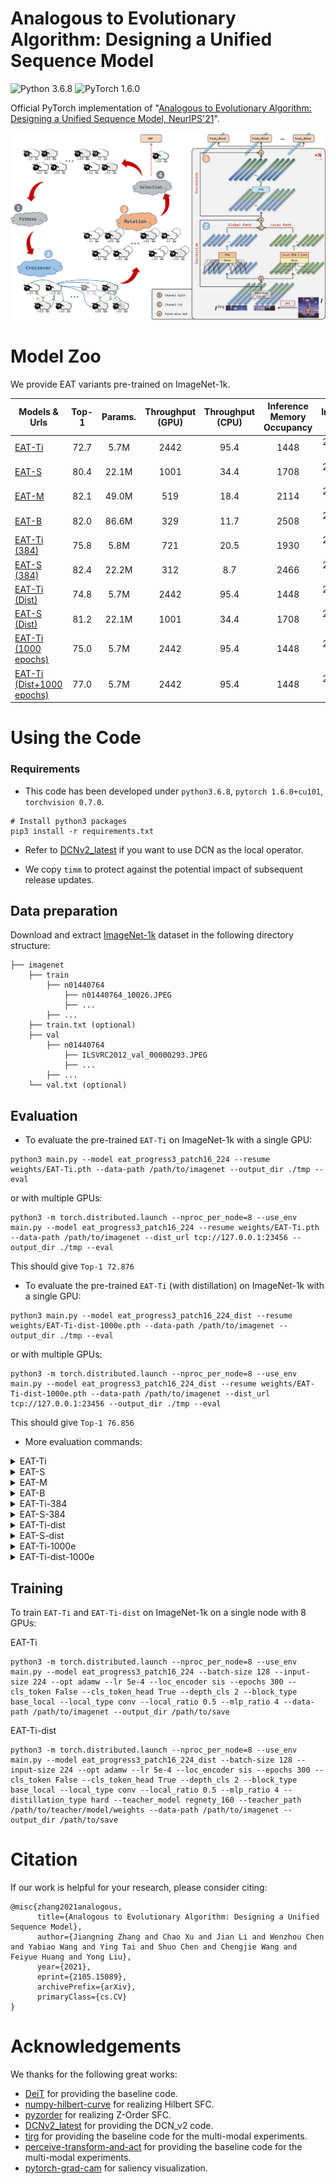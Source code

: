 # Analogous to Evolutionary Algorithm: Designing a Unified Sequence Model
![Python 3.6.8](https://img.shields.io/badge/python-3.6.8-green.svg?style=plastic) ![PyTorch 1.6.0](https://img.shields.io/badge/pytorch-1.6.0-green.svg?style=plastic)

Official PyTorch implementation of "[Analogous to Evolutionary Algorithm: Designing a Unified Sequence Model, NeurIPS'21](https://arxiv.org/pdf/1905.11805.pdf)".

![EAT](eat.png)

# Model Zoo

We provide EAT variants pre-trained on ImageNet-1k.

| Models & Urls | Top-1 | Params. | Throughput <br>(GPU) | Throughput <br>(CPU) | Inference Memory Occupancy| Image Size |
| --- | :---: | :---: | :---: | :---: | :---: | :---: |
| [EAT-Ti](https://april.zju.edu.cn/data/zhangzjn/visual_trans/EAT-weights/EAT-Ti.pth) | 72.7 | 5.7M | 2442 | 95.4 | 1448 | 224 x 224 |
| [EAT-S](https://april.zju.edu.cn/data/zhangzjn/visual_trans/EAT-weights/EAT-S.pth) | 80.4 | 22.1M | 1001| 34.4 | 1708 | 224 x 224 |
| [EAT-M](https://april.zju.edu.cn/data/zhangzjn/visual_trans/EAT-weights/EAT-M.pth) | 82.1 | 49.0M | 519 | 18.4 | 2114 | 224 x 224 |
| [EAT-B](https://april.zju.edu.cn/data/zhangzjn/visual_trans/EAT-weights/EAT-B.pth) | 82.0 | 86.6M | 329 | 11.7 | 2508 | 224 x 224 |
| [EAT-Ti (384)](https://april.zju.edu.cn/data/zhangzjn/visual_trans/EAT-weights/EAT-Ti-384.pth) | 75.8 | 5.8M | 721 | 20.5 | 1930 | 224 x 224 |
| [EAT-S (384)](https://april.zju.edu.cn/data/zhangzjn/visual_trans/EAT-weights/EAT-S-384.pth) | 82.4 | 22.2M | 312 | 8.7 | 2466 | 224 x 224 |
| [EAT-Ti (Dist)](https://april.zju.edu.cn/data/zhangzjn/visual_trans/EAT-weights/EAT-Ti-dist.pth) | 74.8 | 5.7M | 2442 | 95.4 | 1448 | 224 x 224 |
| [EAT-S (Dist)](https://april.zju.edu.cn/data/zhangzjn/visual_trans/EAT-weights/EAT-S-dist.pth) | 81.2 | 22.1M | 1001 | 34.4 | 1708 | 224 x 224 |
| [EAT-Ti (1000 epochs)](https://april.zju.edu.cn/data/zhangzjn/visual_trans/EAT-weights/EAT-Ti-1000e.pth) | 75.0 | 5.7M | 2442 | 95.4 | 1448 | 224 x 224 |
| [EAT-Ti (Dist+1000 epochs)](https://april.zju.edu.cn/data/zhangzjn/visual_trans/EAT-weights/EAT-Ti-dist-1000e.pth) | 77.0 | 5.7M | 2442 | 95.4 | 1448 | 224 x 224 |

# Using the Code

### Requirements

- This code has been developed under `python3.6.8`, `pytorch 1.6.0+cu101`, `torchvision 0.7.0`.

```shell
# Install python3 packages
pip3 install -r requirements.txt
```
- Refer to [DCNv2_latest](https://github.com/jinfagang/DCNv2_latest) if you want to use DCN as the local operator.

- We copy `timm` to protect against the potential impact of subsequent release updates.

## Data preparation

Download and extract [ImageNet-1k](http://image-net.org/) dataset in the following directory structure:

```
├── imagenet
    ├── train
        ├── n01440764
            ├── n01440764_10026.JPEG
            ├── ...
        ├── ...
    ├── train.txt (optional)
    ├── val
        ├── n01440764
            ├── ILSVRC2012_val_00000293.JPEG
            ├── ...
        ├── ...
    └── val.txt (optional)
```

## Evaluation

- To evaluate the pre-trained `EAT-Ti` on ImageNet-1k with a single GPU:
```
python3 main.py --model eat_progress3_patch16_224 --resume weights/EAT-Ti.pth --data-path /path/to/imagenet --output_dir ./tmp --eval  
```
or with multiple GPUs:
```
python3 -m torch.distributed.launch --nproc_per_node=8 --use_env main.py --model eat_progress3_patch16_224 --resume weights/EAT-Ti.pth --data-path /path/to/imagenet --dist_url tcp://127.0.0.1:23456 --output_dir ./tmp --eval 
```
This should give `Top-1 72.876`

- To evaluate the pre-trained `EAT-Ti` (with distillation) on ImageNet-1k with a single GPU:
```
python3 main.py --model eat_progress3_patch16_224_dist --resume weights/EAT-Ti-dist-1000e.pth --data-path /path/to/imagenet --output_dir ./tmp --eval  
```
or with multiple GPUs:
```
python3 -m torch.distributed.launch --nproc_per_node=8 --use_env main.py --model eat_progress3_patch16_224_dist --resume weights/EAT-Ti-dist-1000e.pth --data-path /path/to/imagenet --dist_url tcp://127.0.0.1:23456 --output_dir ./tmp --eval 
```
This should give `Top-1 76.856`

- More evaluation commands:

<details>

<summary>
EAT-Ti
</summary>

```
python3 main.py --model eat_progress3_patch16_224 --resume weights/EAT-Ti.pth --data-path /path/to/imagenet --output_dir ./tmp --eval  
```
This should give `Top-1 72.876`

</details>


<details>

<summary>
EAT-S
</summary>

```
python3 main.py --model eat_progress6_patch16_224 --resume weights/EAT-S.pth --data-path /path/to/imagenet --output_dir ./tmp --eval  
```
This should give `Top-1 80.422`

</details>


<details>

<summary>
EAT-M
</summary>

```
python3 main.py --model eat_progress9_patch16_224 --resume weights/EAT-M.pth --data-path /path/to/imagenet --output_dir ./tmp --eval  
```
This should give `Top-1 82.052`

</details>


<details>

<summary>
EAT-B
</summary>

```
python3 main.py --model eat_progress12_patch16_224 --resume weights/EAT-B.pth --data-path /path/to/imagenet --output_dir ./tmp --eval  
```
This should give `Top-1 82.026`

</details>


<details>

<summary>
EAT-Ti-384
</summary>

```
python3 main.py --model eat_progress3_patch16_384 --input-size 384 --resume weights/EAT-Ti-384.pth --data-path /path/to/imagenet --output_dir ./tmp --eval  
```
This should give `Top-1 75.806`

</details>


<details>

<summary>
EAT-S-384
</summary>

```
python3 main.py --model eat_progress6_patch16_384 --input-size 384 --resume weights/EAT-S-384.pth --data-path /path/to/imagenet --output_dir ./tmp --eval  
```
This should give `Top-1 82.398`

</details>


<details>

<summary>
EAT-Ti-dist
</summary>

```
python3 main.py --model eat_progress3_patch16_224_dist --resume weights/EAT-Ti-dist.pth --data-path /path/to/imagenet --output_dir ./tmp --eval  
```
This should give `Top-1 74.834`

</details>


<details>

<summary>
EAT-S-dist
</summary>

```
python3 main.py --model eat_progress6_patch16_224_dist --resume weights/EAT-S-dist.pth --data-path /path/to/imagenet --output_dir ./tmp --eval  
```
This should give `Top-1 81.206`

</details>


<details>

<summary>
EAT-Ti-1000e
</summary>

```
python3 main.py --model eat_progress3_patch16_224 --resume weights/EAT-Ti-1000e.pth --data-path /path/to/imagenet --output_dir ./tmp --eval  
```
This should give `Top-1 74.990`

</details>


<details>

<summary>
EAT-Ti-dist-1000e
</summary>

```
python3 main.py --model eat_progress3_patch16_224_dist --resume weights/EAT-Ti-dist-1000e1.pth --data-path /path/to/imagenet --output_dir ./tmp --eval  
```
This should give `Top-1 77.030`

</details>


## Training

To train `EAT-Ti` and `EAT-Ti-dist` on ImageNet-1k on a single node with 8 GPUs:


EAT-Ti
```
python3 -m torch.distributed.launch --nproc_per_node=8 --use_env main.py --model eat_progress3_patch16_224 --batch-size 128 --input-size 224 --opt adamw --lr 5e-4 --loc_encoder sis --epochs 300 --cls_token False --cls_token_head True --depth_cls 2 --block_type base_local --local_type conv --local_ratio 0.5 --mlp_ratio 4 --data-path /path/to/imagenet --output_dir /path/to/save
```

EAT-Ti-dist
```
python3 -m torch.distributed.launch --nproc_per_node=8 --use_env main.py --model eat_progress3_patch16_224_dist --batch-size 128 --input-size 224 --opt adamw --lr 5e-4 --loc_encoder sis --epochs 300 --cls_token False --cls_token_head True --depth_cls 2 --block_type base_local --local_type conv --local_ratio 0.5 --mlp_ratio 4 --distillation_type hard --teacher_model regnety_160 --teacher_path /path/to/teacher/model/weights --data-path /path/to/imagenet --output_dir /path/to/save
```


# Citation
If our work is helpful for your research, please consider citing:

```
@misc{zhang2021analogous,
      title={Analogous to Evolutionary Algorithm: Designing a Unified Sequence Model}, 
      author={Jiangning Zhang and Chao Xu and Jian Li and Wenzhou Chen and Yabiao Wang and Ying Tai and Shuo Chen and Chengjie Wang and Feiyue Huang and Yong Liu},
      year={2021},
      eprint={2105.15089},
      archivePrefix={arXiv},
      primaryClass={cs.CV}
}
```

# Acknowledgements
We thanks for the following great works:
- [DeiT](https://github.com/facebookresearch/deit) for providing the baseline code.
- [numpy-hilbert-curve](https://github.com/PrincetonLIPS/numpy-hilbert-curve) for realizing Hilbert SFC.
- [pyzorder](https://github.com/smatsumt/pyzorder) for realizing Z-Order SFC.
- [DCNv2_latest](https://github.com/jinfagang/DCNv2_latest) for providing the DCN_v2 code.
- [tirg](https://github.com/google/tirg) for providing the baseline code for the multi-modal experiments.
- [perceive-transform-and-act](https://github.com/aimagelab/perceive-transform-and-act) for providing the baseline code for the multi-modal experiments.
- [pytorch-grad-cam](https://github.com/jacobgil/pytorch-grad-cam) for saliency visualization.
